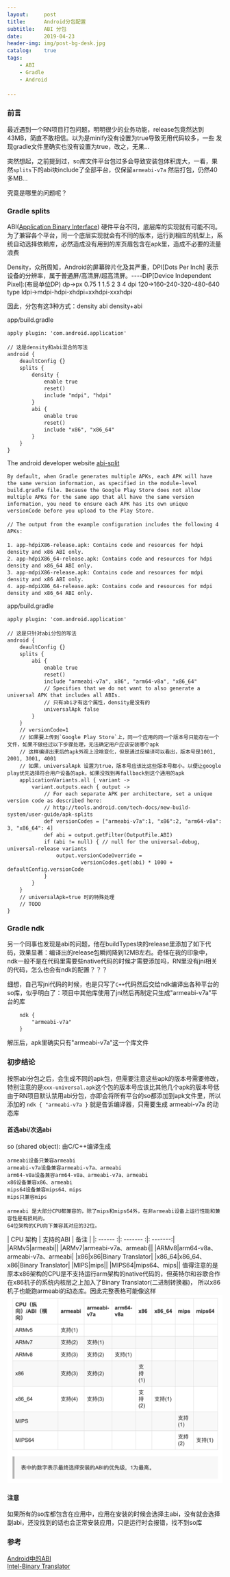 ```yaml
---
layout:     post
title:      Android分包配置
subtitle:   ABI 分包
date:       2019-04-23
header-img: img/post-bg-desk.jpg
catalog:    true
tags:
    - ABI
    - Gradle
    - Android

---
```


### 前言

最近遇到一个RN项目打包问题，明明很少的业务功能，release包竟然达到43MB，简直不敢相信。以为是minify没有设置为true导致无用代码较多，一些
发现gradle文件里确实也没有设置为true，改之，无果...

突然想起，之前提到过，so库文件平台包过多会导致安装包体积庞大，一看，果然`splits`下的abi块include了全部平台，仅保留`armeabi-v7a`
然后打包，仍然40多MB...

究竟是哪里的问题呢？

### Gradle splits
ABI([Application Binary Interface](https://zh.wikipedia.org/wiki/%E5%BA%94%E7%94%A8%E4%BA%8C%E8%BF%9B%E5%88%B6%E6%8E%A5%E5%8F%A3)) 硬件平台不同，底层库的实现就有可能不同。
为了兼容各个平台，同一个底层实现就会有不同的版本，运行到相应的机型上，系统自动选择依赖库，必然造成没有用到的库页眉包含在apk里，造成不必要的流量浪费

Density，众所周知，Android的屏幕碎片化及其严重，DPI[Dots Per Inch] 表示设备的分辨率，属于普通屏/高清屏/超高清屏。----DIP[Device Independent Pixel]:(布局单位DP)
dp->px 0.75 1 1.5 2 3 4
dpi 120->160-240-320-480-640
type ldpi->mdpi-hdpi-xhdpi=xxhdpi-xxxhdpi

因此，分包有这3种方式：density abi density+abi

app/build.gradle
```
apply plugin: 'com.android.application'

// 这是density和abi混合的写法
android {
    deaultConfig {}
    splits {
        density {
            enable true
            reset()
            include "mdpi", "hdpi"
        }
        abi {
            enable true
            reset()
            include "x86", "x86_64"
        }
    }
}
```
The android developer website [abi-split](https://developer.android.com/studio/build/configure-apk-splits.html#configure-abi-split)
```
By default, when Gradle generates multiple APKs, each APK will have the same version information, as specified in the module-level build.gradle file. Because the Google Play Store does not allow multiple APKs for the same app that all have the same version information, you need to ensure each APK has its own unique versionCode before you upload to the Play Store.

// The output from the example configuration includes the following 4 APKs:

1. app-hdpiX86-release.apk: Contains code and resources for hdpi density and x86 ABI only.
2. app-hdpiX86_64-release.apk: Contains code and resources for hdpi density and x86_64 ABI only.
3. app-mdpiX86-release.apk: Contains code and resources for mdpi density and x86 ABI only.
4. app-mdpiX86_64-release.apk: Contains code and resources for mdpi density and x86_64 ABI only.
```

app/build.gradle
```
apply plugin: 'com.android.application'

// 这是只针对abi分包的写法
android {
    deaultConfig {}
    splits {
        abi {
            enable true
            reset()
            include "armeabi-v7a", x86", "arm64-v8a", "x86_64"
            // Specifies that we do not want to also generate a universal APK that includes all ABIs.
            // 只有abi才有这个属性，density是没有的
            universalApk false
        }
    }
    // versionCode=1
    // 如果要上传到`Google Play Store`上，同一个应用的同一个版本号只能存在一个文件，如果不做经过以下步骤处理，无法确定用户应该安装哪个apk
    // 这样编译出来后的apk外观上没啥变化，但是通过反编译可以看出，版本号是1001, 2001, 3001, 4001
    // 如果，universalApk 设置为true，版本号应该比这些版本号都小。以便让google play优先选择符合用户设备的apk，如果没找到再fallback到这个通用的apk
    applicationVariants.all { variant ->
        variant.outputs.each { output ->
            // For each separate APK per architecture, set a unique version code as described here:
            // http://tools.android.com/tech-docs/new-build-system/user-guide/apk-splits
            def versionCodes = ["armeabi-v7a":1, "x86":2, "arm64-v8a": 3, "x86_64": 4]
            def abi = output.getFilter(OutputFile.ABI)
            if (abi != null) { // null for the universal-debug, universal-release variants
                output.versionCodeOverride =
                        versionCodes.get(abi) * 1000 + defaultConfig.versionCode
            }
        }
    }
    // universalApk=true 时的特殊处理
    // TODO
}
```

### Gradle ndk
另一个同事也发现是abi的问题，他在buildTypes块的release里添加了如下代码，效果显著：编译出的release包瞬间降到12MB左右。奇怪在我的印象中，
ndk一般不是在代码里需要些native代码的时候才需要添加吗，RN里没有jni相关的代码，怎么也会有ndk的配置？？？

细想，自己写jni代码的时候，也是只写了`C++`代码然后交给ndk编译出各种平台的so库，似乎明白了：项目中其他库使用了jni然后再制定只生成"armeabi-v7a"平台的库

```
    ndk {
        "armeabi-v7a"
    }
```

解压后，apk里确实只有"armeabi-v7a"这一个库文件

### 初步结论
按照abi分包之后，会生成不同的apk包，但需要注意这些apk的版本号需要修改，特别注意的是`xxx-universal.apk`这个包的版本号应该比其他几个apk的版本号低
由于RN项目默认禁用abi分包，亦即会将所有平台的so都添加到apk文件里，所以添加的 `ndk { "armeabi-v7a }` 就是告诉编译器，只需要生成 armeabi-v7a 的动态库

#### 首选abi/次选abi
so (shared object): 由C/C++编译生成

```
armeabi设备只兼容armeabi
armeabi-v7a设备兼容armeabi-v7a、armeabi
arm64-v8a设备兼容arm64-v8a、armeabi-v7a、armeabi
x86设备兼容x86、armeabi
mips64设备兼容mips64、mips
mips只兼容mips

armeabi 是大部分CPU都兼容的，除了mips和mips64外，在非armeabi设备上运行性能和兼容性是有损耗的。
64位架构的CPU向下兼容其对应的32位。

```
| CPU 架构 |  支持的ABI  |  备注  |
|: ------ :|: ------- :|: -------:|
|ARMv5|armeabi||
|ARMv7|armeabi-v7a、armeabi||
|ARMv8|arm64-v8a、armeabi-v7a、armeabi|
|x86|x86|Binary Translator|
|x86_64|x86_64、x86|Binary Translator|
|MIPS|mips||
|MIPS64|mips64、mips||
值得注意的是原本x86架构的CPU是不支持运行arm架构的native代码的，但英特尔和谷歌合作在x86机子的系统内核层之上加入了Binary Translator(二进制转换器)，
所以x86机子也能跑armeabi的动态库。因此完整表格可能像这样
![](https://raw.githubusercontent.com/tanliner/ImageHolder/master/img/20190424-android-gradle-abi-preview.png)

#### 注意
如果所有的so库都包含在应用中，应用在安装的时候会选择主abi，没有就会选择副abi，还没找到的话也会正常安装应用，只是运行时会报错，找不到so库


### 参考
[Android中的ABI](https://www.jianshu.com/p/170f65439844)<br />
[Intel-Binary Translator](http://blog.leanote.com/post/jankey103/android-dynamic-libraries-choose-when-apk-was-installing)
